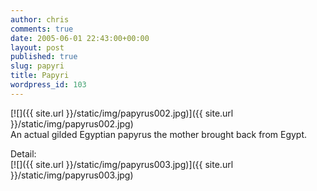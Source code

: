 ```yaml
---
author: chris
comments: true
date: 2005-06-01 22:43:00+00:00
layout: post
published: true
slug: papyri
title: Papyri
wordpress_id: 103
---
```


[![]({{ site.url }}/static/img/papyrus002.jpg)]({{ site.url }}/static/img/papyrus002.jpg)  
An actual gilded Egyptian papyrus the mother brought back from Egypt.  
  
Detail:  
[![]({{ site.url }}/static/img/papyrus003.jpg)]({{ site.url }}/static/img/papyrus003.jpg)  

